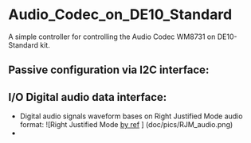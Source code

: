 # Audio_Codec_on_DE10_Standard
A simple controller for controlling the Audio Codec WM8731 on DE10-Standard kit.

## Passive configuration via I2C interface:

## I/O Digital audio data interface:
- Digital audio signals waveform bases on Right Justified Mode audio format:
![Right Justified Mode [by ref](ref/WolfsonWM8731.pdf) ] (doc/pics/RJM_audio.png)
- 
